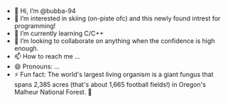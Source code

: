 - 👋 Hi, I’m @bubba-94
- 👀 I’m interested in skiing (on-piste ofc) and this newly found intrest for programming!
- 🌱 I’m currently learning C/C++
- 💞️ I’m looking to collaborate on anything when the confidence is high enough.
- 📫 How to reach me ...
- 😄 Pronouns: ...
- ⚡ Fun fact: The world's largest living organism is a giant fungus that spans 2,385 acres (that's about 1,665 football fields!) in Oregon's Malheur National Forest. 🍄

<!---
bubba-94/bubba-94 is a ✨ special ✨ repository because its `README.md` (this file) appears on your GitHub profile.
You can click the Preview link to take a look at your changes.
--->
